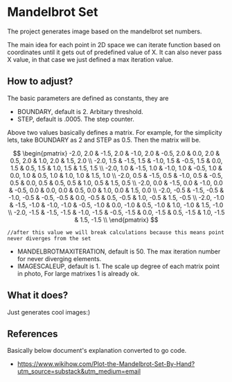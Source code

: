# Mandelbrot Set

The project generates image based on the mandelbrot set numbers.

The main idea for each point in 2D space we can iterate function based on coordinates until it gets out of predefined value of X.
It can also never pass X value, in that case we just defined a max iteration value.

## How to adjust?
The basic parameters are defined as constants, they are

- BOUNDARY, default is 2. Arbitary threshold.
- STEP, default is .0005. The step counter.

Above two values basically defines a matrix. For example, for the simplicity lets, take BOUNDARY as 2 and STEP as 0.5. Then the matrix will be.

$$
\begin{pmatrix}
-2.0, 2.0 & -1.5, 2.0 & -1.0, 2.0 & -0.5, 2.0 &  0.0, 2.0 &  0.5, 2.0 &  1.0, 2.0 &  1.5, 2.0 \\
-2.0, 1.5 & -1.5, 1.5 & -1.0, 1.5 & -0.5, 1.5 &  0.0, 1.5 &  0.5, 1.5 &  1.0, 1.5 &  1.5, 1.5 \\
-2.0, 1.0 & -1.5, 1.0 & -1.0, 1.0 & -0.5, 1.0 &  0.0, 1.0 &  0.5, 1.0 &  1.0, 1.0 &  1.5, 1.0 \\
-2.0, 0.5 & -1.5, 0.5 & -1.0, 0.5 & -0.5, 0.5 &  0.0, 0.5 &  0.5, 0.5 &  1.0, 0.5 &  1.5, 0.5 \\
-2.0, 0.0 & -1.5, 0.0 & -1.0, 0.0 & -0.5, 0.0 &  0.0, 0.0 &  0.5, 0.0 &  1.0, 0.0 &  1.5, 0.0 \\
-2.0, -0.5 & -1.5, -0.5 & -1.0, -0.5 & -0.5, -0.5 &  0.0, -0.5 &  0.5, -0.5 &  1.0, -0.5 &  1.5, -0.5 \\
-2.0, -1.0 & -1.5, -1.0 & -1.0, -1.0 & -0.5, -1.0 &  0.0, -1.0 &  0.5, -1.0 &  1.0, -1.0 &  1.5, -1.0 \\
-2.0, -1.5 & -1.5, -1.5 & -1.0, -1.5 & -0.5, -1.5 &  0.0, -1.5 &  0.5, -1.5 &  1.0, -1.5 &  1.5, -1.5 \\
\end{pmatrix}
$$

	//after this value we will break calculations because this means point never diverges from the set
- MANDELBROTMAXITERATION, default is 50. The max iteration number for never diverging elements.
- IMAGESCALEUP, default is 1. The scale up degree of each matrix point in photo, For large matrixes 1 is already ok.

## What it does?
Just generates cool images:)

## References
Basically below document's explanation converted to go code.
- https://www.wikihow.com/Plot-the-Mandelbrot-Set-By-Hand?utm_source=substack&utm_medium=email

